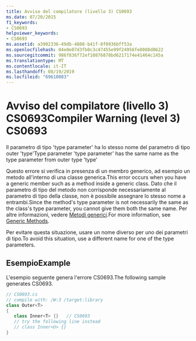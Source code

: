 ```yaml
---
title: Avviso del compilatore (livello 3) CS0693
ms.date: 07/20/2015
f1_keywords:
- CS0693
helpviewer_keywords:
- CS0693
ms.assetid: a3902336-49db-4808-b41f-8f0936bff53a
ms.openlocfilehash: 04e0e07d3fb0c3c47455e99f24956fe8088d0622
ms.sourcegitcommit: 986f836f72ef10876878bd6217174e41464c145a
ms.translationtype: MT
ms.contentlocale: it-IT
ms.lasthandoff: 08/19/2019
ms.locfileid: "69610083"
---
```

# <a name="compiler-warning-level-3-cs0693"></a><span data-ttu-id="117ed-102">Avviso del compilatore (livello 3) CS0693</span><span class="sxs-lookup"><span data-stu-id="117ed-102">Compiler Warning (level 3) CS0693</span></span>
<span data-ttu-id="117ed-103">Il parametro di tipo 'type parameter' ha lo stesso nome del parametro di tipo outer 'type'</span><span class="sxs-lookup"><span data-stu-id="117ed-103">Type parameter 'type parameter' has the same name as the type parameter from outer type 'type'</span></span>  
  
 <span data-ttu-id="117ed-104">Questo errore si verifica in presenza di un membro generico, ad esempio un metodo all'interno di una classe generica.</span><span class="sxs-lookup"><span data-stu-id="117ed-104">This error occurs when you have a generic member such as a method inside a generic class.</span></span> <span data-ttu-id="117ed-105">Dato che il parametro di tipo del metodo non corrisponde necessariamente al parametro di tipo della classe, non è possibile assegnare lo stesso nome a entrambi.</span><span class="sxs-lookup"><span data-stu-id="117ed-105">Since the method's type parameter is not necessarily the same as the class's type parameter, you cannot give them both the same name.</span></span> <span data-ttu-id="117ed-106">Per altre informazioni, vedere [Metodi generici](../programming-guide/generics/generic-methods.md).</span><span class="sxs-lookup"><span data-stu-id="117ed-106">For more information, see [Generic Methods](../programming-guide/generics/generic-methods.md).</span></span>  
  
 <span data-ttu-id="117ed-107">Per evitare questa situazione, usare un nome diverso per uno dei parametri di tipo.</span><span class="sxs-lookup"><span data-stu-id="117ed-107">To avoid this situation, use a different name for one of the type parameters.</span></span>  
  
## <a name="example"></a><span data-ttu-id="117ed-108">Esempio</span><span class="sxs-lookup"><span data-stu-id="117ed-108">Example</span></span>  
 <span data-ttu-id="117ed-109">L'esempio seguente genera l'errore CS0693.</span><span class="sxs-lookup"><span data-stu-id="117ed-109">The following sample generates CS0693.</span></span>  
  
```csharp  
// CS0693.cs  
// compile with: /W:3 /target:library  
class Outer<T>  
{  
   class Inner<T> {}   // CS0693  
   // try the following line instead  
   // class Inner<U> {}  
}  
```
